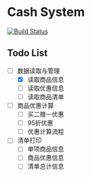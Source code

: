 # Cash System

[![Build Status](https://travis-ci.org/peterhp/CashSystem.svg?branch=master)](https://travis-ci.org/peterhp/CashSystem)

## Todo List
* [ ] 数据读取与管理
  * [x] 读取商品信息
  * [ ] 读取优惠信息
  * [ ] 读取商品清单
* [ ] 商品优惠计算
  * [ ] 买二赠一优惠
  * [ ] 95折优惠
  * [ ] 优惠计算流程
* [ ] 清单打印
  * [ ] 单项商品信息
  * [ ] 商品优惠信息
  * [ ] 清单总计信息
